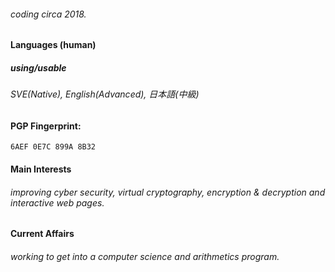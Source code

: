 ###### coding circa 2018.
#### Languages (human)

##### using/usable
###### SVE(Native), English(Advanced), 日本語(中級)

#### PGP Fingerprint: 
`6AEF 0E7C 899A 8B32`

#### Main Interests
###### improving cyber security, virtual cryptography, encryption & decryption and interactive web pages.

#### Current Affairs
###### working to get into a computer science and arithmetics program.

